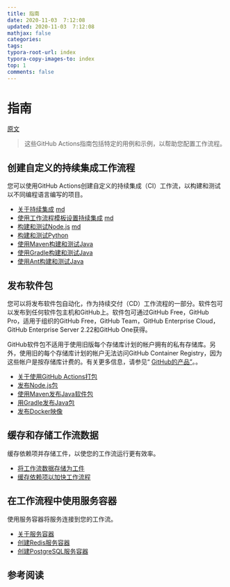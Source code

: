 ```yaml
---
title: 指南
date: 2020-11-03  7:12:08
updated: 2020-11-03  7:12:08
mathjax: false
categories: 
tags:
typora-root-url: index
typora-copy-images-to: index
top: 1
comments: false
---
```



# 指南

[原文](https://docs.github.com/en/free-pro-team@latest/actions/guides)

> 这些GitHub Actions指南包括特定的用例和示例，以帮助您配置工作流程。 



## 创建自定义的持续集成工作流程

您可以使用GitHub Actions创建自定义的持续集成（CI）工作流，以构建和测试以不同编程语言编写的项目。

* [关于持续集成](https://docs.github.com/en/free-pro-team@latest/actions/guides/about-continuous-integration)  [md](about-continuous-integration.md)
* [使用工作流程模板设置持续集成](https://docs.github.com/en/free-pro-team@latest/actions/guides/setting-up-continuous-integration-using-workflow-templates)  [md](setting-up-continuous-integration-using-workflow-templates.md)
* [构建和测试Node.js](https://docs.github.com/en/free-pro-team@latest/actions/guides/building-and-testing-nodejs)   [md](building-and-testing-nodejs.md)
* [构建和测试Python](https://docs.github.com/en/free-pro-team@latest/actions/guides/building-and-testing-python)
* [使用Maven构建和测试Java](https://docs.github.com/en/free-pro-team@latest/actions/guides/building-and-testing-java-with-maven)
* [使用Gradle构建和测试Java](https://docs.github.com/en/free-pro-team@latest/actions/guides/building-and-testing-java-with-gradle)
* [使用Ant构建和测试Java](https://docs.github.com/en/free-pro-team@latest/actions/guides/building-and-testing-java-with-ant)

## 发布软件包

您可以将发布软件包自动化，作为持续交付（CD）工作流程的一部分。软件包可以发布到任何软件包主机和GitHub上。软件包可通过GitHub Free，GitHub Pro，适用于组织的GitHub Free，GitHub Team，GitHub Enterprise Cloud，GitHub Enterprise Server 2.22和GitHub One获得。

GitHub软件包不适用于使用旧版每个存储库计划的帐户拥有的私有存储库。另外，使用旧的每个存储库计划的帐户无法访问GitHub Container Registry，因为这些帐户是按存储库计费的。有关更多信息，请参见“ [GitHub的产品”](https://docs.github.com/en/free-pro-team@latest/articles/github-s-products)。。

* [关于使用GitHub Actions打包](https://docs.github.com/en/free-pro-team@latest/actions/guides/about-packaging-with-github-actions)
* [发布Node.js包](https://docs.github.com/en/free-pro-team@latest/actions/guides/publishing-nodejs-packages)
* [使用Maven发布Java软件包](https://docs.github.com/en/free-pro-team@latest/actions/guides/publishing-java-packages-with-maven)
* [用Gradle发布Java包](https://docs.github.com/en/free-pro-team@latest/actions/guides/publishing-java-packages-with-gradle)
* [发布Docker映像](https://docs.github.com/en/free-pro-team@latest/actions/guides/publishing-docker-images)

## 缓存和存储工作流数据

缓存依赖项并存储工件，以使您的工作流运行更有效率。

* [将工作流数据存储为工件](https://docs.github.com/en/free-pro-team@latest/actions/guides/storing-workflow-data-as-artifacts)
* [缓存依赖项以加快工作流程](https://docs.github.com/en/free-pro-team@latest/actions/guides/caching-dependencies-to-speed-up-workflows)

## 在工作流程中使用服务容器

使用服务容器将服务连接到您的工作流。

* [关于服务容器](https://docs.github.com/en/free-pro-team@latest/actions/guides/about-service-containers)
* [创建Redis服务容器](https://docs.github.com/en/free-pro-team@latest/actions/guides/creating-redis-service-containers)
* [创建PostgreSQL服务容器](https://docs.github.com/en/free-pro-team@latest/actions/guides/creating-postgresql-service-containers)



## 参考阅读


